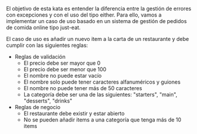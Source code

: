 El objetivo de esta kata es entender la diferencia entre la gestión de errores con excepciones y con el uso del tipo either. Para ello, vamos a implementar un caso de uso basado en un sistema de gestión de pedidos de comida online tipo just-eat.

El caso de uso es añadir un nuevo item a la carta de un restaurante y debe cumplir con las siguientes reglas:
- Reglas de validación
    - El precio debe ser mayor que 0
    - El precio debe ser menor que 100
    - El nombre no puede estar vacío
    - El nombre solo puede tener caracteres alfanuméricos y guiones
    - El nombre no puede tener más de 50 caracteres
    - La categoría debe ser una de las siguientes: "starters", "main", "desserts", "drinks"
- Reglas de negocio
    - El restaurante debe existir y estar abierto
    - No se pueden añadir items a una categoría que tenga más de 10 items

